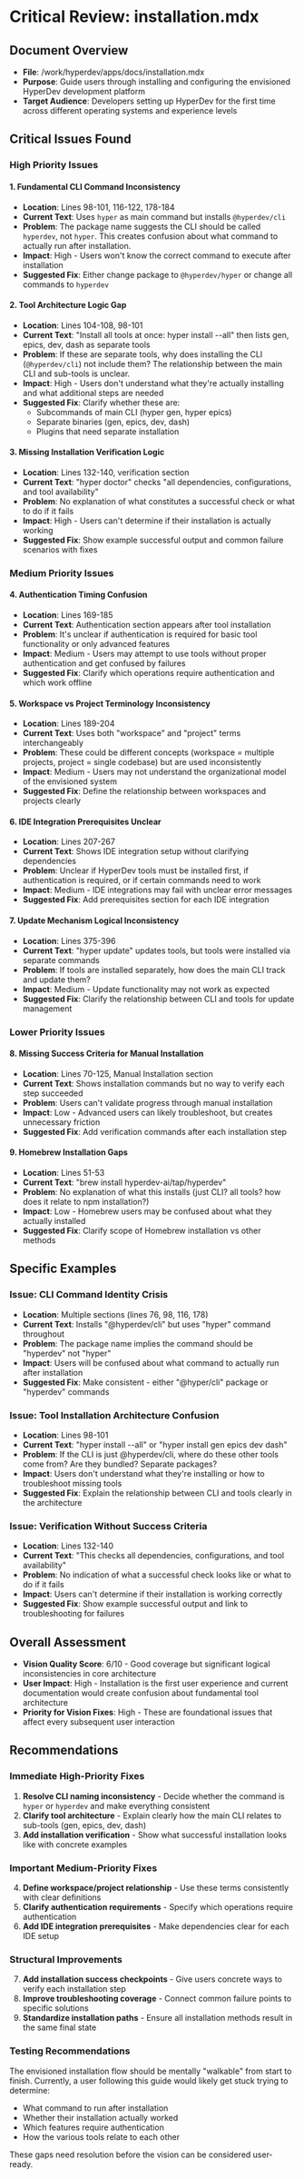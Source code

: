 # Critical Review: installation.mdx

## Document Overview
- **File**: /work/hyperdev/apps/docs/installation.mdx
- **Purpose**: Guide users through installing and configuring the envisioned HyperDev development platform
- **Target Audience**: Developers setting up HyperDev for the first time across different operating systems and experience levels

## Critical Issues Found

### High Priority Issues

#### 1. Fundamental CLI Command Inconsistency
- **Location**: Lines 98-101, 116-122, 178-184
- **Current Text**: Uses `hyper` as main command but installs `@hyperdev/cli`
- **Problem**: The package name suggests the CLI should be called `hyperdev`, not `hyper`. This creates confusion about what command to actually run after installation.
- **Impact**: High - Users won't know the correct command to execute after installation
- **Suggested Fix**: Either change package to `@hyperdev/hyper` or change all commands to `hyperdev`

#### 2. Tool Architecture Logic Gap  
- **Location**: Lines 104-108, 98-101
- **Current Text**: "Install all tools at once: hyper install --all" then lists gen, epics, dev, dash as separate tools
- **Problem**: If these are separate tools, why does installing the CLI (`@hyperdev/cli`) not include them? The relationship between the main CLI and sub-tools is unclear.
- **Impact**: High - Users don't understand what they're actually installing and what additional steps are needed
- **Suggested Fix**: Clarify whether these are:
  - Subcommands of main CLI (hyper gen, hyper epics)
  - Separate binaries (gen, epics, dev, dash) 
  - Plugins that need separate installation

#### 3. Missing Installation Verification Logic
- **Location**: Lines 132-140, verification section
- **Current Text**: "hyper doctor" checks "all dependencies, configurations, and tool availability"
- **Problem**: No explanation of what constitutes a successful check or what to do if it fails
- **Impact**: High - Users can't determine if their installation is actually working
- **Suggested Fix**: Show example successful output and common failure scenarios with fixes

### Medium Priority Issues

#### 4. Authentication Timing Confusion
- **Location**: Lines 169-185
- **Current Text**: Authentication section appears after tool installation
- **Problem**: It's unclear if authentication is required for basic tool functionality or only advanced features
- **Impact**: Medium - Users may attempt to use tools without proper authentication and get confused by failures
- **Suggested Fix**: Clarify which operations require authentication and which work offline

#### 5. Workspace vs Project Terminology Inconsistency
- **Location**: Lines 189-204
- **Current Text**: Uses both "workspace" and "project" terms interchangeably
- **Problem**: These could be different concepts (workspace = multiple projects, project = single codebase) but are used inconsistently
- **Impact**: Medium - Users may not understand the organizational model of the envisioned system
- **Suggested Fix**: Define the relationship between workspaces and projects clearly

#### 6. IDE Integration Prerequisites Unclear
- **Location**: Lines 207-267
- **Current Text**: Shows IDE integration setup without clarifying dependencies
- **Problem**: Unclear if HyperDev tools must be installed first, if authentication is required, or if certain commands need to work
- **Impact**: Medium - IDE integrations may fail with unclear error messages
- **Suggested Fix**: Add prerequisites section for each IDE integration

#### 7. Update Mechanism Logical Inconsistency
- **Location**: Lines 375-396
- **Current Text**: "hyper update" updates tools, but tools were installed via separate commands
- **Problem**: If tools are installed separately, how does the main CLI track and update them?
- **Impact**: Medium - Update functionality may not work as expected
- **Suggested Fix**: Clarify the relationship between CLI and tools for update management

### Lower Priority Issues

#### 8. Missing Success Criteria for Manual Installation
- **Location**: Lines 70-125, Manual Installation section
- **Current Text**: Shows installation commands but no way to verify each step succeeded
- **Problem**: Users can't validate progress through manual installation
- **Impact**: Low - Advanced users can likely troubleshoot, but creates unnecessary friction
- **Suggested Fix**: Add verification commands after each installation step

#### 9. Homebrew Installation Gaps
- **Location**: Lines 51-53
- **Current Text**: "brew install hyperdev-ai/tap/hyperdev"
- **Problem**: No explanation of what this installs (just CLI? all tools? how does it relate to npm installation?)
- **Impact**: Low - Homebrew users may be confused about what they actually installed
- **Suggested Fix**: Clarify scope of Homebrew installation vs other methods

## Specific Examples

### Issue: CLI Command Identity Crisis
- **Location**: Multiple sections (lines 76, 98, 116, 178)
- **Current Text**: Installs "@hyperdev/cli" but uses "hyper" command throughout
- **Problem**: The package name implies the command should be "hyperdev" not "hyper"
- **Impact**: Users will be confused about what command to actually run after installation
- **Suggested Fix**: Make consistent - either "@hyper/cli" package or "hyperdev" commands

### Issue: Tool Installation Architecture Confusion
- **Location**: Lines 98-101
- **Current Text**: "hyper install --all" or "hyper install gen epics dev dash"
- **Problem**: If the CLI is just @hyperdev/cli, where do these other tools come from? Are they bundled? Separate packages?
- **Impact**: Users don't understand what they're installing or how to troubleshoot missing tools
- **Suggested Fix**: Explain the relationship between CLI and tools clearly in the architecture

### Issue: Verification Without Success Criteria
- **Location**: Lines 132-140
- **Current Text**: "This checks all dependencies, configurations, and tool availability"
- **Problem**: No indication of what a successful check looks like or what to do if it fails
- **Impact**: Users can't determine if their installation is working correctly
- **Suggested Fix**: Show example successful output and link to troubleshooting for failures

## Overall Assessment
- **Vision Quality Score**: 6/10 - Good coverage but significant logical inconsistencies in core architecture
- **User Impact**: High - Installation is the first user experience and current documentation would create confusion about fundamental tool architecture
- **Priority for Vision Fixes**: High - These are foundational issues that affect every subsequent user interaction

## Recommendations

### Immediate High-Priority Fixes
1. **Resolve CLI naming inconsistency** - Decide whether the command is `hyper` or `hyperdev` and make everything consistent
2. **Clarify tool architecture** - Explain clearly how the main CLI relates to sub-tools (gen, epics, dev, dash)
3. **Add installation verification** - Show what successful installation looks like with concrete examples

### Important Medium-Priority Fixes
4. **Define workspace/project relationship** - Use these terms consistently with clear definitions
5. **Clarify authentication requirements** - Specify which operations require authentication
6. **Add IDE integration prerequisites** - Make dependencies clear for each IDE setup

### Structural Improvements
7. **Add installation success checkpoints** - Give users concrete ways to verify each installation step
8. **Improve troubleshooting coverage** - Connect common failure points to specific solutions
9. **Standardize installation paths** - Ensure all installation methods result in the same final state

### Testing Recommendations
The envisioned installation flow should be mentally "walkable" from start to finish. Currently, a user following this guide would likely get stuck trying to determine:
- What command to run after installation
- Whether their installation actually worked
- Which features require authentication
- How the various tools relate to each other

These gaps need resolution before the vision can be considered user-ready.